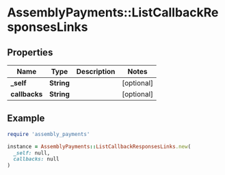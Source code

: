 # AssemblyPayments::ListCallbackResponsesLinks

## Properties

| Name | Type | Description | Notes |
| ---- | ---- | ----------- | ----- |
| **_self** | **String** |  | [optional] |
| **callbacks** | **String** |  | [optional] |

## Example

```ruby
require 'assembly_payments'

instance = AssemblyPayments::ListCallbackResponsesLinks.new(
  _self: null,
  callbacks: null
)
```


